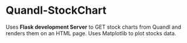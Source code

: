 # Quandl-StockChart

Uses **Flask development Server** to GET stock charts from Quandl and renders them on an HTML page.
Uses Matplotlib to plot stocks data.
